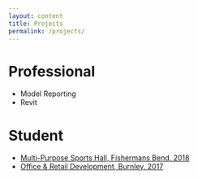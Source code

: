 ```yaml
---
layout: content
title: Projects
permalink: /projects/
---
```



# Professional
- Model Reporting 
- Revit


# Student

- [Multi-Purpose Sports Hall, Fishermans Bend, 2018]()
- [Office & Retail Development, Burnley, 2017]()
